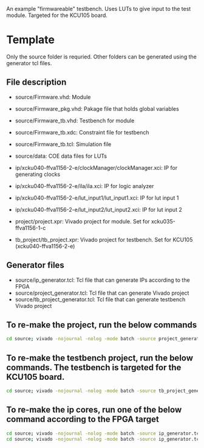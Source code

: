 An example "firmwareable" testbench. Uses LUTs to give input to the test module.
Targeted for the KCU105 board.

# Template
Only the source folder is requried. Other folders can be generated using the generator tcl files.

## File description 
- source/Firmware.vhd: Module
- source/Firmware_pkg.vhd: Pakage file that holds global variables
- source/Firmware_tb.vhd: Testbench for module
- source/Firmware_tb.xdc: Constraint file for testbench
- source/Firmware_tb.tcl: Simulation file
- source/data: COE data files for LUTs

- ip/xcku040-ffva1156-2-e/clockManager/clockManager.xci: IP for generating clocks
- ip/xcku040-ffva1156-2-e/ila/ila.xci: IP for logic analyzer
- ip/xcku040-ffva1156-2-e/lut_input1/lut_input1.xci: IP for lut input 1
- ip/xcku040-ffva1156-2-e/lut_input2/lut_input2.xci: IP for lut input 2

- project/project.xpr: Vivado project for module. Set for xcku035-ffva1156-1-c
- tb_project/tb_project.xpr: Vivado project for testbench. Set for KCU105 (xcku040-ffva1156-2-e)

## Generator files
- source/ip_generator.tcl: Tcl file that can generate IPs according to the FPGA
- source/project_generator.tcl: Tcl file that can generate Vivado project
- source/tb_project_generator.tcl: Tcl file that can generate testbench Vivado project

## To re-make the project, run the below commands
~~~~bash
cd source; vivado -nojournal -nolog -mode batch -source project_generator.tcl
~~~~

## To re-make the testbench project, run the below commands. The testbench is targeted for the KCU105 board.
~~~~bash
cd source; vivado -nojournal -nolog -mode batch -source tb_project_generator.tcl
~~~~

## To re-make the ip cores, run one of the below command according to the FPGA target
~~~~bash
cd source; vivado -nojournal -nolog -mode batch -source ip_generator.tcl -tclargs xcku040-ffva1156-2-e
cd source; vivado -nojournal -nolog -mode batch -source ip_generator.tcl -tclargs xcku035-ffva1156-1-c
~~~~
